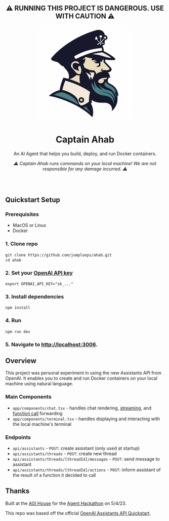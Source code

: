 <h2 align="center"> ⚠️ RUNNING THIS PROJECT IS DANGEROUS. USE WITH CAUTION ⚠️ </h2>

<p align="center">
  <img src="/public/logo.png" alt="alt text" width="300px"/>
</p>

<h1 align="center">Captain Ahab</h1>

<p align="center">An AI Agent that helps you build, deploy, and run Docker containers.</p>

<p align="center"><em>⚠️ Captain Ahab runs commands on your local machine! We are not responsible for any damage incurred. ⚠️</em></p>

<br>
<br>

## Quickstart Setup

### Prerequisites

- MacOS or Linux
- Docker

### 1. Clone repo
```shell
git clone https://github.com/jumploops/ahab.git
cd ahab 
```

### 2. Set your [OpenAI API key](https://platform.openai.com/api-keys)

```shell
export OPENAI_API_KEY="sk_..."
```

### 3. Install dependencies

```shell
npm install
```

### 4. Run

```shell
npm run dev
```

### 5. Navigate to [http://localhost:3006](http://localhost:3006).

## Overview

This project was personal experiment in using the new Assistants API from OpenAI. It enables you to create and run Docker containers on your local machine using natural language.

### Main Components

- `app/components/chat.tsx` - handles chat rendering, [streaming](https://platform.openai.com/docs/assistants/overview?context=with-streaming), and [function call](https://platform.openai.com/docs/assistants/tools/function-calling/quickstart?context=streaming&lang=node.js) forwarding
- `app/components/terminal.tsx` - handles displaying and interacting with the local machine's terminal 

### Endpoints

- `api/assistants` - `POST`: create assistant (only used at startup)
- `api/assistants/threads` - `POST`: create new thread
- `api/assistants/threads/[threadId]/messages` - `POST`: send message to assistant
- `api/assistants/threads/[threadId]/actions` - `POST`: inform assistant of the result of a function it decided to call

## Thanks

Built at the [AGI House](https://agihouse.ai/) for the [Agent Hackathon](https://partiful.com/e/KaiZUpQEKTK8nGqkucv8) on 5/4/23.

This repo was based off the official [OpenAI Assistants API Quickstart](https://github.com/openai/openai-assistants-quickstart).
